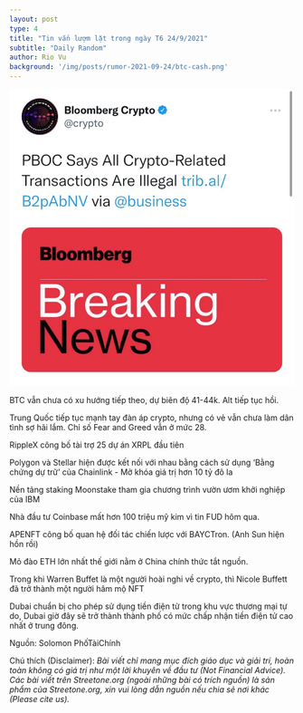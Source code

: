 ```yaml
---
layout: post
type: 4
title: "Tin vắn lượm lặt trong ngày T6 24/9/2021"
subtitle: "Daily Random"
author: Rio Vu
background: '/img/posts/rumor-2021-09-24/btc-cash.png'
---
```


![Brief 20210924](/img/posts/rumor-2021-09-24/bloomberg-crypto.jpg)

BTC vẫn chưa có xu hướng tiếp theo, dự biên độ 41-44k. Alt tiếp tục hồi.

Trung Quốc tiếp tục mạnh tay đàn áp crypto, nhưng có vẻ vẫn chưa làm dân tình sợ hãi lắm. Chỉ số Fear and Greed vẫn ở mức 28.

RippleX công bố tài trợ 25 dự án XRPL đầu tiên

Polygon và Stellar hiện được kết nối với nhau bằng cách sử dụng ‘Bằng chứng dự trữ’ của Chainlink - Mở khóa giá trị hơn 10 tỷ đô la

Nền tảng staking Moonstake tham gia chương trình vườn ươm khởi nghiệp của IBM

Nhà đầu tư Coinbase mất hơn 100 triệu mỹ kim vì tin FUD hôm qua.

APENFT công bố quan hệ đối tác chiến lược với BAYCTron. (Anh Sun hiện hồn rồi)

Mỏ đào ETH lớn nhất thế giới nằm ở China chính thức tắt nguồn.

Trong khi Warren Buffet là một người hoài nghi về crypto, thì Nicole Buffett đã trở thành một người hâm mộ NFT

Dubai chuẩn bị cho phép sử dụng tiền điện tử trong khu vực thương mại tự do, Dubai giờ đây sẽ trở thành thành phố có mức chấp nhận tiền điện tử cao nhất  ở trung đông.

Nguồn: Solomon PhốTàiChính

Chú thích (Disclaimer):
*Bài viết chỉ mang mục đích giáo dục và giải trí, hoàn toàn không có giá trị như một lời khuyên về đầu tư (Not Financial Advice).*
*Các bài viết trên Streetone.org (ngoài những bài có trích nguồn) là sản phẩm của Streetone.org, xin vui lòng dẫn nguồn nếu chia sẻ nơi khác (Please cite us).*
